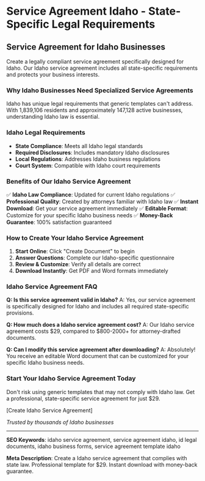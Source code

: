 # Service Agreement Idaho - State-Specific Legal Requirements

## Service Agreement for Idaho Businesses

Create a legally compliant service agreement specifically designed for Idaho. Our Idaho service agreement includes all state-specific requirements and protects your business interests.

### Why Idaho Businesses Need Specialized Service Agreements

Idaho has unique legal requirements that generic templates can't address. With 1,839,106 residents and approximately 147,128 active businesses, understanding Idaho law is essential.

### Idaho Legal Requirements

- **State Compliance**: Meets all Idaho legal standards
- **Required Disclosures**: Includes mandatory Idaho disclosures
- **Local Regulations**: Addresses Idaho business regulations
- **Court System**: Compatible with Idaho court requirements

### Benefits of Our Idaho Service Agreement

✅ **Idaho Law Compliance**: Updated for current Idaho regulations
✅ **Professional Quality**: Created by attorneys familiar with Idaho law
✅ **Instant Download**: Get your service agreement immediately
✅ **Editable Format**: Customize for your specific Idaho business needs
✅ **Money-Back Guarantee**: 100% satisfaction guaranteed

### How to Create Your Idaho Service Agreement

1. **Start Online**: Click "Create Document" to begin
2. **Answer Questions**: Complete our Idaho-specific questionnaire
3. **Review & Customize**: Verify all details are correct
4. **Download Instantly**: Get PDF and Word formats immediately

### Idaho Service Agreement FAQ

**Q: Is this service agreement valid in Idaho?**
A: Yes, our service agreement is specifically designed for Idaho and includes all required state-specific provisions.

**Q: How much does a Idaho service agreement cost?**
A: Our Idaho service agreement costs $29, compared to $800-2000+ for attorney-drafted documents.

**Q: Can I modify this service agreement after downloading?**
A: Absolutely! You receive an editable Word document that can be customized for your specific Idaho business needs.

### Start Your Idaho Service Agreement Today

Don't risk using generic templates that may not comply with Idaho law. Get a professional, state-specific service agreement for just $29.

[Create Idaho Service Agreement]

*Trusted by thousands of Idaho businesses*

---

**SEO Keywords**: idaho service agreement, service agreement idaho, id legal documents, idaho business forms, service agreement template idaho

**Meta Description**: Create a Idaho service agreement that complies with state law. Professional template for $29. Instant download with money-back guarantee.
